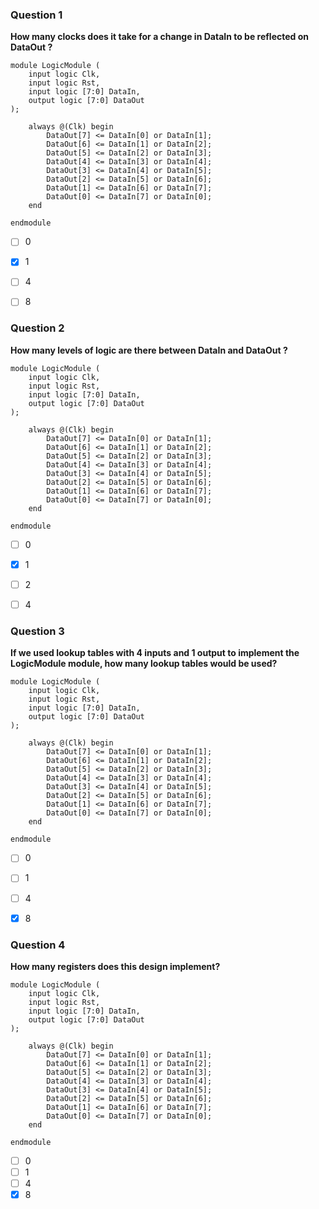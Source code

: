 ### Question 1
**How many clocks does it take for a change in DataIn to be reflected on DataOut ?**
```
module LogicModule (
    input logic Clk,
    input logic Rst,
    input logic [7:0] DataIn,
    output logic [7:0] DataOut
);

    always @(Clk) begin
        DataOut[7] <= DataIn[0] or DataIn[1];
        DataOut[6] <= DataIn[1] or DataIn[2];
        DataOut[5] <= DataIn[2] or DataIn[3];
        DataOut[4] <= DataIn[3] or DataIn[4];
        DataOut[3] <= DataIn[4] or DataIn[5];
        DataOut[2] <= DataIn[5] or DataIn[6];
        DataOut[1] <= DataIn[6] or DataIn[7];
        DataOut[0] <= DataIn[7] or DataIn[0];
    end

endmodule
```

- [ ] 0
- [x] 1
- [ ] 4
- [ ] 8


### Question 2
**How many levels of logic are there between DataIn and DataOut ?**
```
module LogicModule (
    input logic Clk,
    input logic Rst,
    input logic [7:0] DataIn,
    output logic [7:0] DataOut
);

    always @(Clk) begin
        DataOut[7] <= DataIn[0] or DataIn[1];
        DataOut[6] <= DataIn[1] or DataIn[2];
        DataOut[5] <= DataIn[2] or DataIn[3];
        DataOut[4] <= DataIn[3] or DataIn[4];
        DataOut[3] <= DataIn[4] or DataIn[5];
        DataOut[2] <= DataIn[5] or DataIn[6];
        DataOut[1] <= DataIn[6] or DataIn[7];
        DataOut[0] <= DataIn[7] or DataIn[0];
    end

endmodule
```

- [ ] 0
- [x] 1
- [ ] 2
- [ ] 4


### Question 3
**If we used lookup tables with 4 inputs and 1 output to implement the LogicModule module, how many lookup tables would be used?**
```
module LogicModule (
    input logic Clk,
    input logic Rst,
    input logic [7:0] DataIn,
    output logic [7:0] DataOut
);

    always @(Clk) begin
        DataOut[7] <= DataIn[0] or DataIn[1];
        DataOut[6] <= DataIn[1] or DataIn[2];
        DataOut[5] <= DataIn[2] or DataIn[3];
        DataOut[4] <= DataIn[3] or DataIn[4];
        DataOut[3] <= DataIn[4] or DataIn[5];
        DataOut[2] <= DataIn[5] or DataIn[6];
        DataOut[1] <= DataIn[6] or DataIn[7];
        DataOut[0] <= DataIn[7] or DataIn[0];
    end

endmodule
```

- [ ] 0
- [ ] 1
- [ ] 4
- [x] 8


### Question 4
**How many registers does this design implement?**
```
module LogicModule (
    input logic Clk,
    input logic Rst,
    input logic [7:0] DataIn,
    output logic [7:0] DataOut
);

    always @(Clk) begin
        DataOut[7] <= DataIn[0] or DataIn[1];
        DataOut[6] <= DataIn[1] or DataIn[2];
        DataOut[5] <= DataIn[2] or DataIn[3];
        DataOut[4] <= DataIn[3] or DataIn[4];
        DataOut[3] <= DataIn[4] or DataIn[5];
        DataOut[2] <= DataIn[5] or DataIn[6];
        DataOut[1] <= DataIn[6] or DataIn[7];
        DataOut[0] <= DataIn[7] or DataIn[0];
    end

endmodule
```

- [ ] 0
- [ ] 1
- [ ] 4
- [x] 8
